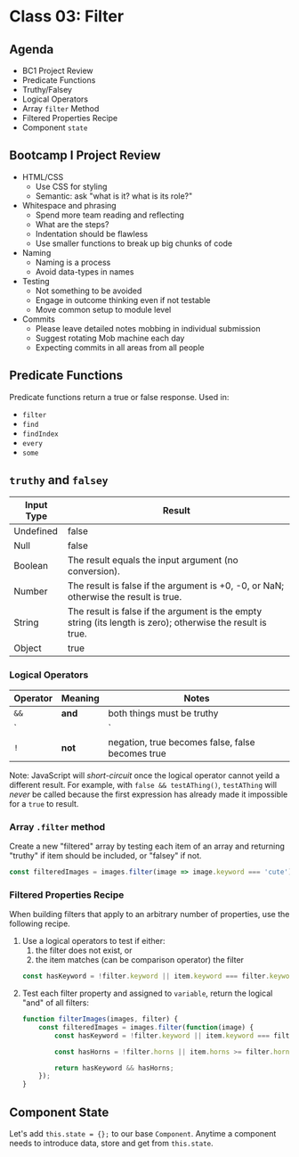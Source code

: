 Class 03: Filter
===

## Agenda

- BC1 Project Review
- Predicate Functions
- Truthy/Falsey
- Logical Operators
- Array `filter` Method
- Filtered Properties Recipe
- Component `state`

## Bootcamp I Project Review

- HTML/CSS
    - Use CSS for styling
    - Semantic: ask "what is it? what is its role?"
- Whitespace and phrasing
    - Spend more team reading and reflecting
    - What are the steps?
    - Indentation should be flawless
    - Use smaller functions to break up big chunks of code
- Naming
    - Naming is a process
    - Avoid data-types in names
- Testing
    - Not something to be avoided
    - Engage in outcome thinking even if not testable
    - Move common setup to module level
- Commits
    - Please leave detailed notes mobbing in individual submission
    - Suggest rotating Mob machine each day
    - Expecting commits in all areas from all people

## Predicate Functions

Predicate functions return a true or false response. Used in:
- `filter`
- `find`
- `findIndex`
- `every`
- `some`

## `truthy` and `falsey`

Input Type | Result
---|---
Undefined	|false
Null	|false
Boolean	|The result equals the input argument (no conversion).
Number	|The result is false if the argument is +0, -0, or NaN; otherwise the result is true.
String	|The result is false if the argument is the empty string (its length is zero); otherwise the result is true.
Object	|true

### Logical Operators

Operator | Meaning | Notes
---|---|---
`&&` | **and** | both things must be truthy
`||` | **or** | one of the two things must be truthy
`!` | **not** | negation, true becomes false, false becomes true

Note: JavaScript will *short-circuit* once the logical operator cannot yeild a different result. For example, with `false && testAThing()`, `testAThing` will _never_ be called because the first expression has already made it impossible for a `true` to result.

### Array `.filter` method

Create a new "filtered" array by testing each item of an array and
returning "truthy" if item should be included, or "falsey" if not.

```js
const filteredImages = images.filter(image => image.keyword === 'cute');
```

### Filtered Properties Recipe

When building filters that apply to an arbitrary number of properties, use the following recipe.

1. Use a logical operators to test if either: 
    1. the filter does not exist, or
    1. the item matches (can be comparison operator) the filter
    ```js
    const hasKeyword = !filter.keyword || item.keyword === filter.keyword;
    ```
1. Test each filter property and assigned to `variable`, return the 
logical "and" of all filters:
    ```js
    function filterImages(images, filter) {
        const filteredImages = images.filter(function(image) {
            const hasKeyword = !filter.keyword || item.keyword === filter.keyword;

            const hasHorns = !filter.horns || item.horns >= filter.horns;

            return hasKeyword && hasHorns;
        });
    }
    ```

## Component State

Let's add `this.state = {};` to our base `Component`. Anytime a component
needs to introduce data, store and get from `this.state`.